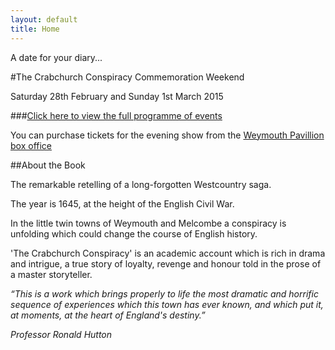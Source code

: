 ```yaml
---
layout: default
title: Home       
---
```


A date for your diary...

#The Crabchurch Conspiracy Commemoration Weekend

Saturday 28th February and Sunday 1st March 2015

###[Click here to view the full programme of events](http://issuu.com/dolmenbitesize/docs/crabchurch2015programme/1)

You can purchase tickets for the evening show from the [Weymouth Pavillion box office](http://www.weymouthpavilion.com/index.html)


##About the Book

The remarkable retelling of a long-forgotten Westcountry saga.

The year is 1645, at the height of the English Civil War.

In the little twin towns of Weymouth and Melcombe a conspiracy is unfolding which could change the course of English history.

'The Crabchurch Conspiracy' is an academic account which is rich in drama and intrigue, a true story of loyalty, revenge and honour told in the prose of a master storyteller.
 
_“This is a work which brings properly to life the most dramatic and horrific sequence of experiences which this town has ever known, and which put it, at  moments, at the heart of England's destiny.”_

_Professor Ronald Hutton_



